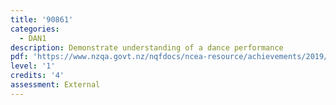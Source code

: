 ```yaml
---
title: '90861'
categories:
  - DAN1
description: Demonstrate understanding of a dance performance
pdf: 'https://www.nzqa.govt.nz/nqfdocs/ncea-resource/achievements/2019/as90861.pdf'
level: '1'
credits: '4'
assessment: External
---
```


